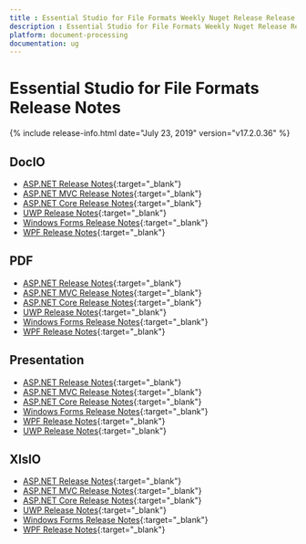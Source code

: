 ```yaml
---
title : Essential Studio for File Formats Weekly Nuget Release Release Notes  
description : Essential Studio for File Formats Weekly Nuget Release Release Notes  
platform: document-processing
documentation: ug
---
```


# Essential Studio for File Formats  Release Notes  

{% include release-info.html date="July 23, 2019" version="v17.2.0.36" %} 

## DocIO

* [ASP.NET Release Notes](/aspnet/release-notes/v17.2.0.36#docio){:target="_blank"}
* [ASP.NET MVC Release Notes](/aspnetmvc/release-notes/v17.2.0.36#docio){:target="_blank"}
* [ASP.NET Core Release Notes](/aspnet-core/release-notes/v17.2.0.36#docio){:target="_blank"}
* [UWP Release Notes](/uwp/release-notes/v17.2.0.36#docio){:target="_blank"}
* [Windows Forms Release Notes](/windowsforms/release-notes/v17.2.0.36#docio){:target="_blank"}
* [WPF Release Notes](/wpf/release-notes/v17.2.0.36#docio){:target="_blank"}


## PDF

* [ASP.NET Release Notes](/aspnet/release-notes/v17.2.0.36#pdf){:target="_blank"}
* [ASP.NET MVC Release Notes](/aspnetmvc/release-notes/v17.2.0.36#pdf){:target="_blank"}
* [ASP.NET Core Release Notes](/aspnet-core/release-notes/v17.2.0.36#pdf){:target="_blank"}
* [UWP Release Notes](/uwp/release-notes/v17.2.0.36#pdf){:target="_blank"}
* [Windows Forms Release Notes](/windowsforms/release-notes/v17.2.0.36#pdf){:target="_blank"}
* [WPF Release Notes](/wpf/release-notes/v17.2.0.36#pdf){:target="_blank"}


## Presentation

* [ASP.NET Release Notes](/aspnet/release-notes/v17.2.0.36#presentation){:target="_blank"}
* [ASP.NET MVC Release Notes](/aspnetmvc/release-notes/v17.2.0.36#presentation){:target="_blank"}
* [ASP.NET Core Release Notes](/aspnet-core/release-notes/v17.2.0.36#presentation){:target="_blank"}
* [Windows Forms Release Notes](/windowsforms/release-notes/v17.2.0.36#presentation){:target="_blank"}
* [WPF Release Notes](/wpf/release-notes/v17.2.0.36#presentation){:target="_blank"}
* [UWP Release Notes](/uwp/release-notes/v17.2.0.36#presentation){:target="_blank"}


## XlsIO

* [ASP.NET Release Notes](/aspnet/release-notes/v17.2.0.36#xlsio){:target="_blank"}
* [ASP.NET MVC Release Notes](/aspnetmvc/release-notes/v17.2.0.36#xlsio){:target="_blank"}
* [ASP.NET Core Release Notes](/aspnet-core/release-notes/v17.2.0.36#xlsio){:target="_blank"}
* [UWP Release Notes](/uwp/release-notes/v17.2.0.36#xlsio){:target="_blank"}
* [Windows Forms Release Notes](/windowsforms/release-notes/v17.2.0.36#xlsio){:target="_blank"}
* [WPF Release Notes](/wpf/release-notes/v17.2.0.36#xlsio){:target="_blank"}